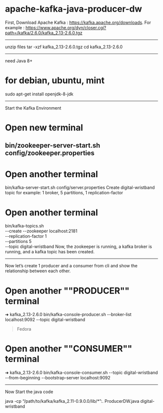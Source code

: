 # apache-kafka-java-producer-dw


First, Download Apache Kafka : https://kafka.apache.org/downloads. 
For example : https://www.apache.org/dyn/closer.cgi?path=/kafka/2.6.0/kafka_2.13-2.6.0.tgz

---------------------------------------------------------
unzip files
tar -xzf kafka_2.13-2.6.0.tgz
cd kafka_2.13-2.6.0

---------------------------------------------------------
need Java 8+
# for debian, ubuntu, mint
sudo apt-get install openjdk-8-jdk

---------------------------------------------------------

Start the Kafka Environment
# Open new terminal 
bin/zookeeper-server-start.sh config/zookeeper.properties
---------------------------------------------------------
# Open another terminal
bin/kafka-server-start.sh config/server.properties
Create digital-wristband topic
for example: 1 broker, 5 partitions, 1 replication-factor
# Open another terminal
bin/kafka-topics.sh \
--create --zookeeper localhost:2181 \
--replication-factor 1 \
--partitions 5 \
--topic digital-wristband
Now, the zookeeper is running, a kafka broker is running, and a kafka topic has been created.

---------------------------------------------------------
Now let’s create 1 producer and a consumer from cli and show the relationship between each other.
# Open another ""PRODUCER"" terminal
➜  kafka_2.13-2.6.0 bin/kafka-console-producer.sh --broker-list localhost:9092 --topic digital-wristband 
>Fedora
>
# Open another ""CONSUMER"" terminal
➜  kafka_2.13-2.6.0 bin/kafka-console-consumer.sh --topic digital-wristband --from-beginning --bootstrap-server localhost:9092

---------------------------------------------------------
Now Start the java code

java -cp “/path/to/kafka/kafka_2.11-0.9.0.0/lib/*”:. ProducerDW.java digital-wristband 

